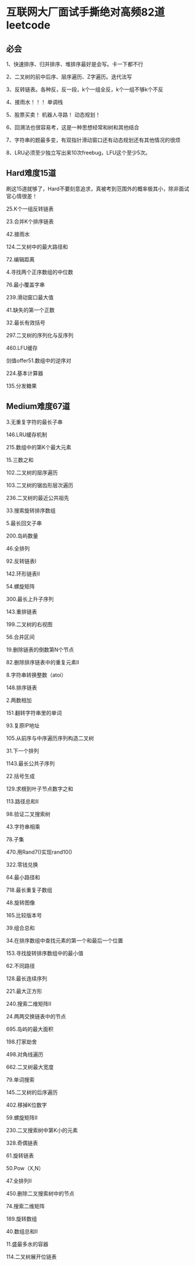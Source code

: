# 互联网大厂面试手撕绝对高频82道leetcode

## 必会

1、快速排序、归并排序、堆排序最好是会写。卡一下都不行

2、二叉树的前中后序、层序遍历、Z字遍历。迭代法写

3、反转链表。各种反，反一段，k个一组全反，k个一组不够k个不反

4、接雨水！！！ 单调栈

5、股票买卖！ 机器人寻路！ 动态规划！

6、回溯法也很容易考，这是一种思想经常和树和其他结合

7、字符串的题最多变，有双指针滑动窗口还有动态规划还有其他情况的很烦

8、LRU必须至少独立写出来10次freebug，LFU这个至少5次。





## Hard难度15道

刷这15道就够了，Hard不要刻意追求，真被考到范围外的概率极其小，除非面试官心情很差！

25.K个一组反转链表

23.合并K个排序链表

42.接雨水

124.二叉树中的最大路径和

72.编辑距离

4.寻找两个正序数组的中位数

76.最小覆盖字串

239.滑动窗口最大值

41.缺失的第一个正数

32.最长有效括号

297.二叉树的序列化与反序列

460.LFU缓存

剑值offer51.数组中的逆序对

224.基本计算器

135.分发糖果



## Medium难度67道

3.无重复字符的最长子串

146.LRU缓存机制

215.数组中的第K个最大元素

15.三数之和

102.二叉树的层序遍历

103.二叉树的锯齿形层次遍历

236.二叉树的最近公共祖先

33.搜索旋转排序数组

5.最长回文子串

200.岛屿数量

46.全排列

92.反转链表I

142.环形链表II

54.螺旋矩阵

300.最长上升子序列

143.重排链表

199.二叉树的右视图

56.合并区间

19.删除链表的倒数第N个节点

82.删除排序链表中的重复元素II

8.字符串转换整数（atoi）

148.排序链表

2.两数相加

151.翻转字符串里的单词

93.复原IP地址

105.从前序与中序遍历序列构造二叉树

31.下一个排列

1143.最长公共子序列

22.括号生成

129.求根到叶子节点数字之和

113.路径总和II

98.验证二叉搜索树

43.字符串相乘

78.子集

470.用Rand7()实现rand10()

322.零钱兑换

64.最小路径和

718.最长重复子数组

48.旋转图像

165.比较版本号

39.组合总和

34.在排序数组中查找元素的第一个和最后一个位置

153.寻找旋转排序数组中的最小值

62.不同路径

128.最长连续序列

221.最大正方形

240.搜索二维矩阵II

24.两两交换链表中的节点

695.岛屿的最大面积

198.打家劫舍

498.对角线遍历

662.二叉树最大宽度

79.单词搜索

145.二叉树的后序遍历

402.移掉K位数字

59.螺旋矩阵II

230.二叉搜索树中第K小的元素

328.奇偶链表

61.旋转链表

50.Pow（X,N）

47.全排列II

450.删除二叉搜索树中的节点

74.搜索二维矩阵

189.旋转数组

40.数组总和II

11.盛最多水的容器

114.二叉树展开位链表